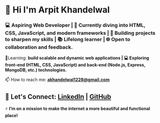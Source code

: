 <h1 align="left">👋 Hi I'm Arpit Khandelwal</h1>
<h3 align="left">💻 Aspiring Web Developer | 🚀 Currently diving into HTML, CSS, JavaScript, and modern frameworks | 🌱 Building projects to sharpen my skills | 📚 Lifelong learner | 🌐 Open to collaboration and feedback.</h3>
 
 🌱Learning: **build scalable and dynamic web applications | 💻 Exploring front-end (HTML, CSS, JavaScript) and back-end (Node.js, Express, MongoDB, etc.) technologies.**
 
 📫 How to reach me: 
 **akhandelwal1228@gmail.com**

🔗 **Let's Connect:** [LinkedIn](https://www.linkedin.com/in/arpitkhandelwal28) | [GitHub](https://github.com/arpitkhandelwal28)
---
⚡ **I’m on a mission to make the internet a more beautiful and functional place!**
 
 

